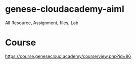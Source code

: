 # genese-cloudacademy-aiml
All Resource, Assignment, files, Lab

# Course
https://course.genesecloud.academy/course/view.php?id=86
